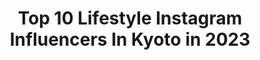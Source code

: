 ---
title: Top 10 Lifestyle Instagram Influencers In Kyoto in 2023
description: >-
  Find top lifestyle Instagram influencers in Kyoto in 2023. Most popular hashtags: #japan #kyoto #lifestyle #nara.
platform: Instagram
hits: 12
text_top: Analyze the best Instagram influencers on inBeat.
text_bottom: Our platform holds 12 Instagram influencers like this in Kyoto, Japan for you to pitch.
profiles:
  - username: "isseimorinaka"
    fullname: >-
      Issei morinaka
    bio: >-
      👘 K京Y都C⛩
    location: "Japan"
    followers: 21653
    engagement: 793
    commentsToLikes: 0.003379
    id: ck5bzjbx8r9du0i11f811dzhp
    verified: false
    hashtags: "#nikesb, #classic, #downtown, #stylematters"
  - username: "japantravelphoto"
    fullname: >-
      Japan Travel Photo
    bio: >-
      Scenery🗻 Architecture🏯 Festival🌸 Portrait👨‍👩‍👧‍👦 and Lifestyle🚵 photos from travelers🚞🗾. To share Photo/Video, please #japantravelphoto 🙇💐.
    location: "Japan"
    followers: 63372
    engagement: 566
    commentsToLikes: 0.003556
    id: ck8t4zg7b8c950j78c9woocz7
    verified: false
    hashtags: "#castle, #canal, #classic, #architecture"
  - username: "yukowedding"
    fullname: >-
      黒沢 祐子  Yuko KUROSAWA
    bio: >-
      freelance wedding&party&event producer/通称監督🇯🇵🗼😋🥂🍷🍽👟✈️💐🌳🌿🤵👰🍳🕶🏃‍♀️🏋️‍♀️ @yuko.lifestyle
    location: "Japan"
    followers: 52676
    engagement: 201
    commentsToLikes: 0.007371
    id: ck0u9tl0sanf90i19743rm9ho
    verified: false
    hashtags: "#keisukeshoda, #yukoweddingfamily, #anthurium, #kon"
  - username: "yukonano"
    fullname: >-
      yuko  /®︎unたまにDJと🏔
    bio: >-
      🖤フル、ハーフ、10k etc 🖤引退後は美活中心にハシル🏃‍♀️ 🖤たまにDJたまにお山 🖤beauty &health &trip &photography #素敵な歳の重ね方 ambassador @kyotofinancier @39grammer @sloli_jp @aumo.jp
    location: "Japan"
    followers: 12886
    engagement: 683
    commentsToLikes: 0.000000
    id: ck6tzekzf98r10j713bxzq7zd
    verified: false
    hashtags: "#aumo, #yukostyle, #okinawa, #trail"
  - username: "kenji_ando"
    fullname: >-
      Andy🏂🛹🎣🍻
    bio: >-
      ProSnowboarder🏂Skate🛹FlyFishing🎣Bike🚲Dad👨‍👩‍👧‍👧fromHokkaido🇯🇵 RIDEsnowboards anon coal unfudge kbulletflyrod samsbike proof🤘出来るまでやる🔥my movie👇
    location: "Japan"
    followers: 12049
    engagement: 855
    commentsToLikes: 0.010779
    id: ck15tdhy7hkj60i19yob0rzs7
    verified: false
    hashtags: "#snowboarding, #repost, #skate, #skateboard"
  - username: "pa_na_ki"
    fullname: >-
      
    bio: >-
      A Day In The Life
    location: "Japan"
    followers: 16910
    engagement: 271
    commentsToLikes: 0.004023
    id: ck9hbe4b9gf9z0j78sp2gr0yn
    verified: false
    hashtags: "#bar, #cafe, #lunch, #apparel"
  - username: "liylaluck"
    fullname: >-
      LiylaLuck❁Travel & Lifestyle
    bio: >-
      🏛 uOttawa 🎓 ✈️ International Humanitarian 🌻 🎮 Super Geek and GamerGirl 📚 🌎 Canadian (Persian & Hazara) 🇨🇦🇮🇷🇦🇫
    location: "Japan"
    followers: 3005
    engagement: 1982
    commentsToLikes: 0.121567
    id: ck15ukdltnlv40i19vglqscwi
    verified: false
    hashtags: "#btsarmy, #globalcitizen, #citizenfemme, #nara"
  - username: "maki_s0205"
    fullname: >-
      Maki
    bio: >-
      1969🎂 25.22歳の男の子ママ ファション、美容、旅行、筋トレ好き❤️ 各種アンバサダー お仕事依頼はDMでお願いします @onearts_jp @sloli_jp 【Retreful】セレクトショップサイト
    location: "Japan"
    followers: 79766
    engagement: 124
    commentsToLikes: 0.015273
    id: ck5zzwktdcjkm0i1491x90c8q
    verified: false
    hashtags: "#lavillavita, #skinnytea, #bramink, #ootd"
  - username: "niaokada"
    fullname: >-
      Nia - Travel・Lifestyle・衣食旅
    bio: >-
      🧞‍♂️ I can show you the my quarantine days 📍Tokyo based 🌏Travel influencer / LOVETABI, WAWA travel writer 📬 niaokada@gmail.com
    location: "Japan"
    followers: 15235
    engagement: 336
    commentsToLikes: 0.004147
    id: ck5zs8gpyy0tm0i1424z0noau
    verified: false
    hashtags: "#myquarantinedays, #nias, #siemreap, #cambodia"
  - username: "freedom_travellikekaren"
    fullname: >-
      Karen🛄✈️🌎Travel + Lifestyle
    bio: >-
      ғᴏʀᴇᴠᴇʀ ʜᴜɴɢʀʏ👣ᴀᴄʜᴇ ғᴏʀ ᴅɪsᴛᴀɴᴛ ᴘʟᴀᴄᴇs ✧ 𝗠𝗼𝘁𝗶𝘃𝗮𝘁𝗶𝗼𝗻𝗮𝗹 ✧ 𝗕𝗲 𝗚𝗼𝗼𝗱 ✧ 𝗗𝗼 𝗚𝗼𝗼𝗱 💍 @chef__explorer 🇦🇺🇲🇾 #LDR 📍MY #✈ 📬𝑤𝑜𝑟𝑘 ❥ 𝑘𝑎𝑟𝑒𝑛𝑚𝑖𝑠𝑐ℎ𝑎@𝑔𝑚𝑎𝑖𝑙.𝑐𝑜𝑚
    location: "Japan"
    followers: 16911
    engagement: 645
    commentsToLikes: 0.120557
    id: ck0vwrqdtv9wg0i19p9s4396i
    verified: false
    hashtags: "#karenxwa, #explorepage, #shetravels, #outdooradventures"
---